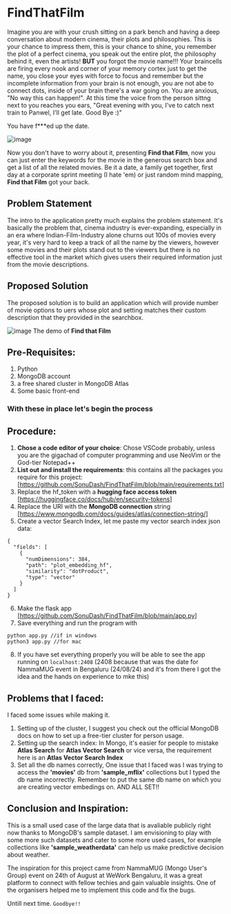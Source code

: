 # FindThatFilm
Imagine you are with your crush sitting on a park bench and having a deep conversation about modern cinema, their plots and philosophies. This is your chance to impress them, this is your chance to shine, you remember the plot of a perfect cinema, you speak out the entire plot, the philosophy behind it, even the artists! **BUT** you forgot the movie name!!! Your braincells are firing every nook and corner of your memory cortex just to get the name, you close your eyes with force to focus and remember but the incomplete information from your brain is not enough, you are not abe to connect dots, inside of your brain there's a war going on. You are anxious, "No way this can happen!". At this time the voice from the person sittng next to you reaches you ears, "Great evening with you, I've to catch next train to Panwel, I'll get late. Good Bye :)"

You have f***ed up the date.


![image](https://github.com/user-attachments/assets/2c0bf0c0-dbcc-4da9-abe8-4f0d5d872f2c)

Now you don't have to worry about it, presenting **Find that Film**, now you can just enter the keywords for the movie in the generous search box and get a list of all the related movies. Be it a date, a family get together, first day at a corporate sprint meeting (I hate 'em) or just random mind mapping, **Find that Film** got your back.


## Problem Statement
The intro to the application pretty much explains the problem statement. It's basically the problem that, cinema industry is ever-expanding, especially in an era where Indian-Film-Industry alone churns out 100s of movies every year, it's very hard to keep a track of all the name by the viewers, however some movies and their plots stand out to the viewers but there is no effective tool in the market which gives users their required information just from the movie descriptions.

## Proposed Solution
The proposed solution is to build an application which will provide number of movie options to uers whose plot and setting matches their custom description that they provided in the searchbox.

![image](https://github.com/user-attachments/assets/51772752-62b7-41f0-9604-6cedbf4c0fb2)
The demo of **Find that Film**

## Pre-Requisites:
1. Python
2. MongoDB account
3. a free shared cluster in MongoDB Atlas
4. Some basic front-end

### With these in place let's begin the process

## Procedure:
1. **Chose a code editor of your choice**: Chose VSCode probably, unless you are the gigachad of computer programming and use NeoVim or the God-tier Notepad++
2. **List out and install the requirements**: this contains all the packages you require for this project: [https://github.com/SonuDash/FindThatFilm/blob/main/requirements.txt]
3. Replace the hf_token with a **hugging face access token** [https://huggingface.co/docs/hub/en/security-tokens]
4. Replace the URI with the **MongoDB connection** string [https://www.mongodb.com/docs/guides/atlas/connection-string/]
5. Create a vector Search Index, let me paste my vector search index json data:
```
{
  "fields": [
    {
      "numDimensions": 384,
      "path": "plot_embedding_hf",
      "similarity": "dotProduct",
      "type": "vector"
    }
  ]
}
```

6. Make the flask app [https://github.com/SonuDash/FindThatFilm/blob/main/app.py]
7. Save everything and run the program with
```
python app.py //if in windows
python3 app.py //for mac
```
8. If you have set everything properly you will be able to see the app running on `localhost:2408`
(2408 because that was the date for NammaMUG event in Bengaluru (24/08/24) and it's from there I got the idea and the hands on experience to mke this)

## Problems that I faced:
I faced some issues while making it.
1. Setting up of the cluster, I suggest you check out the official MongoDB docs on how to set up a free-tier cluster for person usage.
2. Setting up the search index: In Mongo, it's easier for people to mistake **Atlas Search** for **Atlas Vector Search** or vice versa, the requirement here is an **Atlas Vector Search Index**
3. Set all the db names correctly, One issue that I faced was I was trying to access the **'movies'** db from **'sample_mflix'** collections but I typed the db name incorrectly. Remember to put the same db name on which you are creating vector embedings on. AND ALL SET!!

## Conclusion and Inspiration:
This is a small used case of the large data that is avaliable publicly right now thanks to MongoDB's sample dataset. I am envisioning to play with some more such datasets and cater to some more used cases, for example collections like **'sample_weatherdata'** can help us make predictive decision about weather. 

The inspiration for this project came from NammaMUG (Mongo User's Group) event on 24th of August at WeWork Bengaluru, it was a great platform to connect with fellow techies and gain valuable insights. One of the organisers helped me to implement this code and fix the bugs.

Untill next time. `Goodbye!!`
